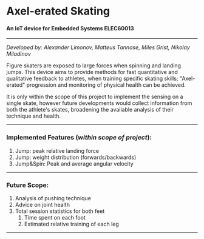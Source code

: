 Axel-erated Skating
===
#### An IoT device for Embedded Systems ELEC60013

---

*Developed by: Alexander Limonov, Matteus Tannase, Miles Grist, Nikolay Miladinov* 

Figure skaters are exposed to large forces when spinning and landing jumps.
This device aims to provide methods for fast quantitative and qualitative feedback to athletes, when training specific
skating skills; "Axel-erated" progression and monitoring of physical health can be achieved.

It is only within the scope of this project to implement the sensing on a single skate,
however future developments would collect information from both the athlete's skates,
broadening the available analysis of their technique and health.

---

### Implemented Features (*within scope of project*):
1. Jump: peak relative landing force
2. Jump: weight distribution (forwards/backwards)
3. Jump&Spin: Peak and average angular velocity

---

### Future Scope:
1. Analysis of pushing technique
2. Advice on joint health
3. Total session statistics for both feet
   1. Time spent on each foot
   2. Estimated relative training of each leg

---